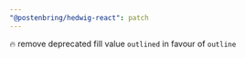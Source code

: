 ```yaml
---
"@postenbring/hedwig-react": patch
---
```


:fire: remove deprecated fill value `outlined` in favour of `outline`
